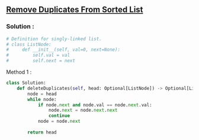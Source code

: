 ## [Remove Duplicates From Sorted List](https://leetcode.com/problems/remove-duplicates-from-sorted-list)

### Solution :

```python
# Definition for singly-linked list.
# class ListNode:
#     def __init__(self, val=0, next=None):
#         self.val = val
#         self.next = next
```

Method 1 :
```python
class Solution:
    def deleteDuplicates(self, head: Optional[ListNode]) -> Optional[ListNode]:
        node = head
        while node:
            if node.next and node.val == node.next.val:
                node.next = node.next.next
                continue
            node = node.next
        
        return head
```
